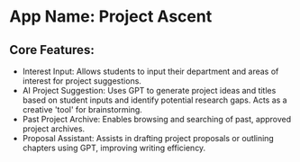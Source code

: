 # **App Name**: Project Ascent

## Core Features:

- Interest Input: Allows students to input their department and areas of interest for project suggestions.
- AI Project Suggestion: Uses GPT to generate project ideas and titles based on student inputs and identify potential research gaps.  Acts as a creative 'tool' for brainstorming.
- Past Project Archive: Enables browsing and searching of past, approved project archives.
- Proposal Assistant: Assists in drafting project proposals or outlining chapters using GPT, improving writing efficiency.


